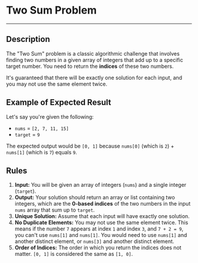 # Two Sum Problem

---

## Description

The "Two Sum" problem is a classic algorithmic challenge that involves finding two numbers in a given array of integers that add up to a specific target number. You need to return the **indices** of these two numbers.

It's guaranteed that there will be exactly one solution for each input, and you may not use the same element twice.

## Example of Expected Result

Let's say you're given the following:

* `nums` = `[2, 7, 11, 15]`
* `target` = `9`

The expected output would be `[0, 1]` because `nums[0]` (which is `2`) + `nums[1]` (which is `7`) equals `9`.

## Rules

1.  **Input:** You will be given an array of integers (`nums`) and a single integer (`target`).
2.  **Output:** Your solution should return an array or list containing two integers, which are the **0-based indices** of the two numbers in the input `nums` array that sum up to `target`.
3.  **Unique Solution:** Assume that each input will have exactly one solution.
4.  **No Duplicate Elements:** You may not use the same element twice. This means if the number `7` appears at index `1` and index `3`, and `7 + 2 = 9`, you can't use `nums[1]` and `nums[1]`. You would need to use `nums[1]` and another distinct element, or `nums[3]` and another distinct element.
5.  **Order of Indices:** The order in which you return the indices does not matter. `[0, 1]` is considered the same as `[1, 0]`.

